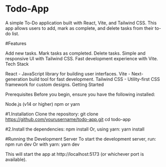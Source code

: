 # Todo-App

A simple To-Do application built with React, Vite, and Tailwind CSS. This app allows users to add, mark as complete, and delete tasks from their to-do list.

#Features

Add new tasks. Mark tasks as completed. Delete tasks. Simple and responsive UI with Tailwind CSS. Fast development experience with Vite. Tech Stack

React - JavaScript library for building user interfaces. Vite - Next-generation build tool for fast development. Tailwind CSS - Utility-first CSS framework for custom designs. Getting Started

Prerequisites Before you begin, ensure you have the following installed:

Node.js (v14 or higher) npm or yarn

#1.Installation Clone the repository:
git clone https://github.com/yourusername/todo-app.git 
cd todo-app

#2.Install the dependencies: 
npm install Or, 
using yarn: 
yarn install

#Running the Development Server 
To start the development server, run:
npm run dev Or with yarn: yarn dev

This will start the app at http://localhost:5173 (or whichever port is available).
